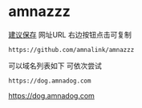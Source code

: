 # amnazzz

[建议保存](https://github.com/amnalink/amnazzz)
 网址URL 右边按钮点击可复制
 
```text
https://github.com/amnalink/amnazzz
```

可以域名列表如下 可依次尝试

```text
https://dog.amnadog.com
```

https://dog.amnadog.com

